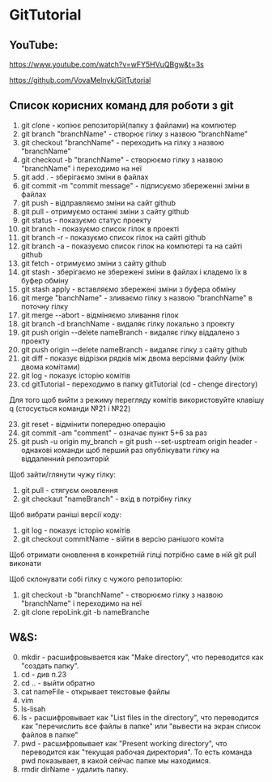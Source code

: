 # GitTutorial

## YouTube:
https://www.youtube.com/watch?v=wFY5HVuQBgw&t=3s

https://github.com/VovaMelnyk/GitTutorial

## Список корисних команд для роботи з git

1. git clone - копіює репозиторій(папку з файлами) на компютер
2. git branch "branchName" - створює гілку з назвою "branchName"
3. git checkout "branchName" - переходить на гілку з назвою "branchName"
4. git checkout -b "branchName" - створюємо гілку з назвою "branchName" і переходимо на неї
5. git add . - зберігаємо зміни в файлах
6. git commit -m "commit message" - підписуємо збереженні зміни в файлах
7. git push - відправляємо зміни на сайт github
8. git pull - отримуємо останні зміни з сайту github
9. git status - показуємо статус проекту
10. git branch - показуємо список гілок в проекті
11. git branch -r - показуємо список гілок на сайті github
12. git branch -a - показуємо список гілок на компютері та на сайті github
13. git fetch - отримуємо зміни з сайту github
14. git stash - зберігаємо не збережені зміни в файлах і кладемо їх в буфер обміну
15. git stash apply - вставляємо збережені зміни з буфера обміну
16. git merge "banchName" - зливаємо гілку з назвою "branchName" в поточну гілку
17. git merge --abort - відміняємо зливання гілок
18. git branch -d branchName - видаляє гілку локально з проекту
19. git push origin --delete nameBranch - видаляє гілку віддалено з проекту 
20. git push origin --delete nameBranch - видаляє гілку з сайту github
21. git diff - показує відрізки рядків між двома версіями файлу (між двома комітами)
22. git log - показує історію комітів
23. cd gitTutorial - переходимо в папку gitTutorial (cd - chenge directory)

Для того щоб вийти з режиму перегляду комітів використовуйте клавішу q (стосується команди №21 і №22)

23. git reset - відмінити попередню операцію
24. git commit -am "comment" - означає пункт 5+6 за раз
25. git push -u origin my_branch = git push --set-usptream origin header - однакові команди щоб перший раз опублікувати гілку на віддаленний репозиторій

Щоб зайти/глянути чужу гілку:
1. git pull - стягуєм оновлення
2. git checkaut "nameBranch" - вхід в потрібну гілку

Щоб вибрати раніші версії коду:
1. git log - показує історію комітів
2. git checkout commitName - війти в версію ранішого коміта

Щоб отримати оновлення в конкретній гілці потрібно саме в ній git pull виконати


Щоб склонувати собі гілку с чужого репозиторію:
1. git checkout -b "branchName" - створюємо гілку з назвою "branchName" і переходимо на неї
2. git clone repoLink.git -b nameBranche



## W&S:
0. mkdir - расшифровывается как "Make directory", что переводится как "создать папку".
1. cd - див п.23
2. cd .. - выйти обратно
3. cat nameFile - открывает текстовые файлы
5. vim
6. ls-lisah
7. ls - расшифровывает как "List files in the directory", что переводится как "перечислить все файлы в папке" или "вывести на экран список файлов в папке"
8. pwd - расшифровывает как "Present working directory", что переводится как "текущая рабочая директория". То есть команда pwd показывает, в какой сейчас папке мы находимся.
9. rmdir dirName - удалить папку.



